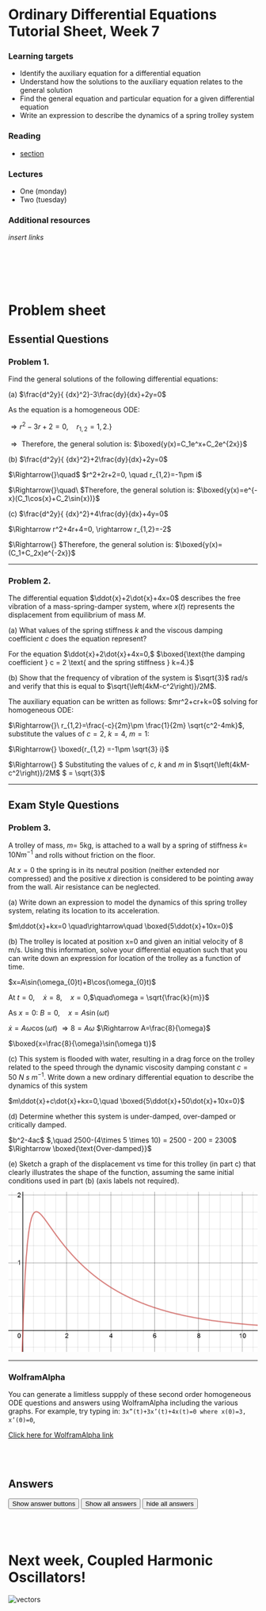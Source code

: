 <script type="text/x-mathjax-config">
  MathJax.Hub.Config({
    tex2jax: {
      inlineMath: [ ['$','$'], ["\\(","\\)"] ],
      processEscapes: true
    }
  });
</script>

<script type="text/javascript" async
  src="https://cdnjs.cloudflare.com/ajax/libs/mathjax/2.7.5/MathJax.js?config=TeX-MML-AM_CHTML">
</script>
<script type="text/javascript" src="tutorialSheetScripts.js"> </script>
<link rel="stylesheet" type="text/css" media="all" href="styles.css">

# Ordinary Differential Equations Tutorial Sheet, Week 7

### Learning targets
* Identify the auxiliary equation for a differential equation
* Understand how the solutions to the auxiliary equation relates to the general solution
* Find the general equation and particular equation for a given differential equation
* Write an expression to describe the dynamics of a spring trolley system

### Reading
* [section](link#page=x)

### Lectures
* One (monday)
* Two (tuesday)

### Additional resources
*insert links*

<br><br><br><br>

# Problem sheet
## Essential Questions
### Problem 1.
Find the general solutions of the following differential equations:

(a) $\frac{d^2y}{ {dx}^2}-3\frac{dy}{dx}+2y=0$
<div class = "answer">
As the equation is a homogeneous ODE:

$\Rightarrow r^2-3r+2=0,\quad r_{1,2}=1, 2$.}

$\Rightarrow{}$ Therefore, the general solution is: $\boxed{y(x)=C_1e^x+C_2e^{2x}}$
</div>

(b) $\frac{d^2y}{ {dx}^2}+2\frac{dy}{dx}+2y=0$
<div class = "answer">
$\Rightarrow{}\quad$
$r^2+2r+2=0, \quad r_{1,2}=-1\pm i$

$\Rightarrow{}\quad\ $Therefore, the general solution is: 
$\boxed{y(x)=e^{-x}(C_1\cos{x}+C_2\sin{x})}$
</div>

(c) $\frac{d^2y}{ {dx}^2}+4\frac{dy}{dx}+4y=0$
<div class = "answer">
$\Rightarrow r^2+4r+4=0, \rightarrow r_{1,2}=-2$

$\Rightarrow{} $Therefore, the general solution is: 
$\boxed{y(x)=(C_1+C_2x)e^{-2x}}$
</div>

-----------------------------------------------------------------------------------

### Problem 2.
The differential equation $\ddot{x}+2\dot{x}+4x=0$ describes the free vibration of a mass-spring-damper system, where $x(t)$ represents the displacement from equilibrium of mass $M$.

(a) What values of the spring stiffness $k$ and the viscous damping coefficient $c$ does the equation represent?
<div class = "answer">For the equation $\ddot{x}+2\dot{x}+4x=0,$ $\boxed{\text{the damping coefficient } c = 2 \text{ and the spring stiffness } k=4.}$</div>

(b) Show that the frequency of vibration of the system is $\sqrt{3}$ rad/s and verify that this is equal to $\sqrt{\left(4kM-c^2\right)}/2M$.
<div class = "answer">The auxiliary equation can be written as follows:
$mr^2+cr+k=0$ solving for homogeneous ODE:

$\Rightarrow{}\ r_{1,2}=\frac{-c}{2m}\pm \frac{1}{2m} \sqrt{c^2-4mk}$,
substitute the values of $c = 2,\ k = 4,\ m = 1:$

$\Rightarrow{} \boxed{r_{1,2} =-1\pm \sqrt{3} i}$

$\Rightarrow{} $
Substituting the values of $c,\ k\ \mathrm{and}\ m$ in $\sqrt{\left(4kM-c^2\right)}/2M$
$ = \sqrt{3}$
</div>

-----------------------------------

## Exam Style Questions
### Problem 3.
A trolley of mass, $m=$ 5kg, is attached to a wall by a spring of stiffness $k=$ $10Nm^{-1}$ and rolls without friction on the floor.

At $x=0$ the spring is in its neutral position (neither extended nor compressed) and the positive $x$ direction is considered to be pointing away from the wall. Air resistance can be neglected.

(a) Write down an expression to model the dynamics of this spring trolley system, relating its location to its acceleration.
<div class = "answer">
$m\ddot{x}+kx=0 \quad\rightarrow\quad \boxed{5\ddot{x}+10x=0}$
</div>


(b) The trolley is located at position x=0 and given an initial velocity of 8 m/s. Using this information, solve your differential equation such that you can write down an expression for location of the trolley as a function of time.
<div class = "answer">
$x=A\sin(\omega_{0}t)+B\cos(\omega_{0}t)$<br>

At $t=0$,$\quad\dot{x}=8$,$\quad x = 0$,$\quad\omega = \sqrt{\frac{k}{m}}$<br>

As $x=0$: $B=0$,$\quad x=A\sin(\omega t)$<br>

$\dot{x}=A\omega \cos(\omega t)$
$\Rightarrow 8=A\omega$
$\Rightarrow A=\frac{8}{\omega}$<br>

$\boxed{x=\frac{8}{\omega}\sin(\omega t)}$
</div>

(c) This system is flooded with water, resulting in a drag force on the trolley related to the speed through the dynamic viscosity damping constant $c=50\ N\ s\ m^{−1}$. Write down a new ordinary differential equation to describe the dynamics of this system
<div class = "answer">$m\ddot{x}+c\dot{x}+kx=0,\quad \boxed{5\ddot{x}+50\dot{x}+10x=0}$</div>

(d) Determine whether this system is under-damped, over-damped or critically damped.
<div class = "answer">$b^2-4ac$ $,\quad 2500-(4\times 5 \times 10) = 2500 - 200 = 2300$
$\Rightarrow \boxed{\text{Over-damped}}$
</div>

(e) Sketch a graph of the displacement vs time for this trolley (in part c) that clearly illustrates the shape of the function, assuming the same initial conditions used in part (b) (axis labels not required).
<div class = "answer">
<img src="07-ode-media/figure1.PNG">
</div>

-----------------------------------------------------------------------------------

### WolframAlpha
You can generate a limitless suppply of these second order homogeneous ODE questions and answers using WolframAlpha including the various graphs. For example, try typing in: 
``` 3x”(t)+3x’(t)+4x(t)=0 where x(0)=3, x’(0)=0 ```,

[Click here for WolframAlpha link](https://www.wolframalpha.com/input/?i=3x%27%27(t)%2B3x%27(t)%2B4x(t)%3D0+where+x(0)%3D3,+x%27(0)%3D0)

<br><br>

## Answers

<button type="button" onclick="displayAnswerButtons('block')">Show answer buttons</button>
<button type="button" onclick="displayAnswers('block')">Show all answers</button>
<button type="button" onclick="displayAnswers('none')">hide all answers</button>

<br><br>

# Next week, Coupled Harmonic Oscillators!
![vectors](02-vectors-media/cover.png)